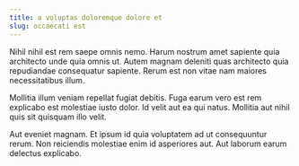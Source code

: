 ```yaml
---
title: a voluptas doloremque dolore et
slug: occaecati est
---
```


Nihil nihil est rem saepe omnis nemo. Harum nostrum amet sapiente quia architecto unde quia omnis ut. Autem magnam deleniti quas architecto quia repudiandae consequatur sapiente. Rerum est non vitae nam maiores necessitatibus illum.

Mollitia illum veniam repellat fugiat debitis. Fuga earum vero est rem explicabo est molestiae iusto dolor. Id velit aut ea qui natus. Mollitia aut nihil quis sit quisquam illo velit.

Aut eveniet magnam. Et ipsum id quia voluptatem ad ut consequuntur rerum. Non reiciendis molestiae enim id asperiores aut. Aut laborum earum delectus explicabo.
